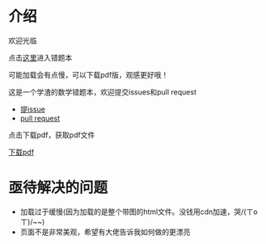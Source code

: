 # 介绍

欢迎光临

点击[这里](https://quang-ivan.github.io/math/math.html)进入错题本

可能加载会有点慢，可以下载pdf版，观感更好哦！

这是一个学渣的数学错题本，欢迎提交issues和pull request

- [提issue](https://github.com/quang-Ivan/math/issues)
- [pull request](https://github.com/quang-Ivan/math/pulls)

点击下载pdf，获取pdf文件

[下载pdf](https://cdn.jsdelivr.net/gh/quang-Ivan/math@master/math.pdf)

# 亟待解决的问题
- 加载过于缓慢(因为加载的是整个带图的html文件。没钱用cdn加速，哭/(ㄒoㄒ)/~~)
- 页面不是非常美观，希望有大佬告诉我如何做的更漂亮